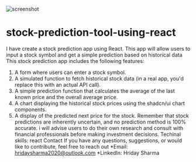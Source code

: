![screenshot](https://github.com/user-attachments/assets/05bff61b-d475-4388-b4ec-5bc8635b08a9)
# stock-prediction-tool-using-react
I have create a stock prediction app using React. This app will allow users to input a stock symbol and get a simple prediction based on historical data
This stock prediction app includes the following features:

1. A form where users can enter a stock symbol.
2. A simulated function to fetch historical stock data (in a real app, you'd replace this with an actual API call).
3. A simple prediction function that calculates the average of the last known price and the overall average price.
4. A chart displaying the historical stock prices using the shadcn/ui chart components.
5. A display of the predicted next price for the stock.
   Remember that stock predictions are inherently uncertain, and no prediction method is 100% accurate. i will advise users to do their own research and consult with financial professionals before making investment decisions.
   Techinal skills:
   react
   Contact If you have any questions, suggestions, or would like to contribute, feel free to reach out *Email: hridaysharma2020@outlook.com *LinkedIn: Hriday Sharma
